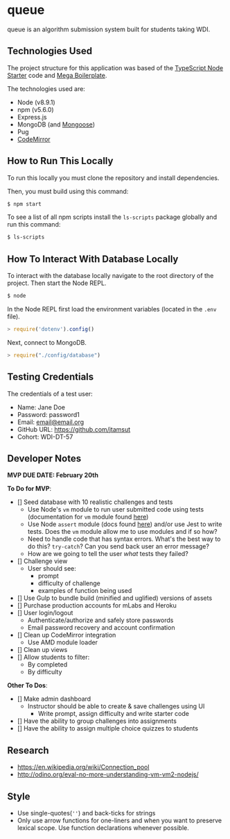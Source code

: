 # queue 

queue is an algorithm submission system built for students taking WDI.

## Technologies Used 

The project structure for this application was based of the [TypeScript Node Starter](https://github.com/Microsoft/TypeScript-Node-Starter#typescript-node-starter) code and [Mega Boilerplate](http://megaboilerplate.com/).

The technologies used are: 

* Node (v8.9.1)
* npm (v5.6.0)
* Express.js 
* MongoDB (and [Mongoose](http://mongoosejs.com/docs/schematypes.html))
* Pug
* [CodeMirror](http://codemirror.net/doc/manual.html)

## How to Run This Locally

To run this locally you must clone the repository and install dependencies. 

Then, you must build using this command: 

```bash 
$ npm start
```

To see a list of all npm scripts install the `ls-scripts` package globally and run this command: 

```bash 
$ ls-scripts
```

## How To Interact With Database Locally 

To interact with the database locally navigate to the root directory of the project. Then start the Node REPL.

```bash 
$ node 
```

In the Node REPL first load the environment variables (located in the `.env` file).

```js
> require('dotenv').config()
```

Next, connect to MongoDB.

```js
> require("./config/database")
```

## Testing Credentials 

The credentials of a test user: 

* Name: Jane Doe 
* Password: password1
* Email: email@email.org
* GitHub URL: https://github.com/jtamsut
* Cohort: WDI-DT-57

## Developer Notes

**MVP DUE DATE: February 20th**

**To Do for MVP**:

- [] Seed database with 10 realistic challenges and tests
    * Use Node's `vm` module to run user submitted code using tests (documentation for `vm` module found [here](https://nodejs.org/api/vm.html))
    * Use Node `assert` module (docs found [here](https://nodejs.org/api/assert.html)) and/or use Jest to write tests. Does the `vm` module allow me to use modules and if so how?
    * Need to handle code that has syntax errors. What's the best way to do this? `try-catch`? Can you send back user an error message?
    * How are we going to tell the user *what* tests they failed?
- [] Challenge view 
     * User should see: 
        - prompt 
        - difficulty of challenge
        - examples of function being used 
- [] Use Gulp to bundle build (minified and uglified) versions of assets
- [] Purchase production accounts for mLabs and Heroku
- [] User login/logout 
    * Authenticate/authorize and safely store passwords 
    * Email password recovery and account confirmation
- [] Clean up CodeMirror integration 
    * Use AMD module loader
- [] Clean up views 
- [] Allow students to filter: 
    * By completed 
    * By difficulty 

**Other To Dos**: 

- [] Make admin dashboard 
    * Instructor should be able to create & save challenges using UI
        - Write prompt, assign difficulty and write starter code 
- [] Have the ability to group challenges into assignments
- [] Have the ability to assign multiple choice quizzes to students

## Research

* https://en.wikipedia.org/wiki/Connection_pool
* http://odino.org/eval-no-more-understanding-vm-vm2-nodejs/

## Style 

* Use single-quotes(`''`) and back-ticks for strings
* Only use arrow functions for one-liners and when you want to preserve lexical scope. Use function declarations whenever possible.